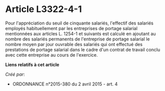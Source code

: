 # Article L3322-4-1

Pour l'appréciation du seuil de cinquante salariés, l'effectif des salariés employés habituellement par les entreprises de
portage salarial mentionnées aux articles L. 1254-1 et suivants est calculé en ajoutant au nombre des salariés permanents de
l'entreprise de portage salarial le nombre moyen par jour ouvrable des salariés qui ont effectué des prestations de portage
salarial dans le cadre d'un contrat de travail conclu avec cette entreprise au cours de l'exercice.

**Liens relatifs à cet article**

_Créé par_:

  - ORDONNANCE n°2015-380 du 2 avril 2015 - art. 4
